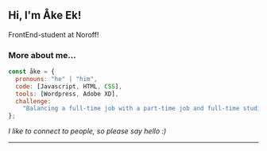 <h2> Hi, I'm Åke Ek! </h2>

<p>FrontEnd-student at Noroff!</p>

### More about me...

```javascript
const åke = {
  pronouns: "he" | "him",
  code: [Javascript, HTML, CSS],
  tools: [Wordpress, Adobe XD],
  challenge:
    "Balancing a full-time job with a part-time job and full-time studies",
};
```

<em>I like to connect to people, so please say hello :)</em>

---
